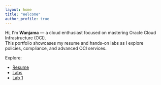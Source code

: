 ```yaml
---
layout: home
title: "Welcome"
author_profile: true
---
```


Hi, I'm **Wanjama** — a cloud enthusiast focused on mastering Oracle Cloud Infrastructure (OCI).  
This portfolio showcases my resume and hands-on labs as I explore policies, compliance, and advanced OCI services.

Explore:
- [Resume](./resume/)
- [Labs](./labs/)
- [Lab 1](./labs/labs1/)

